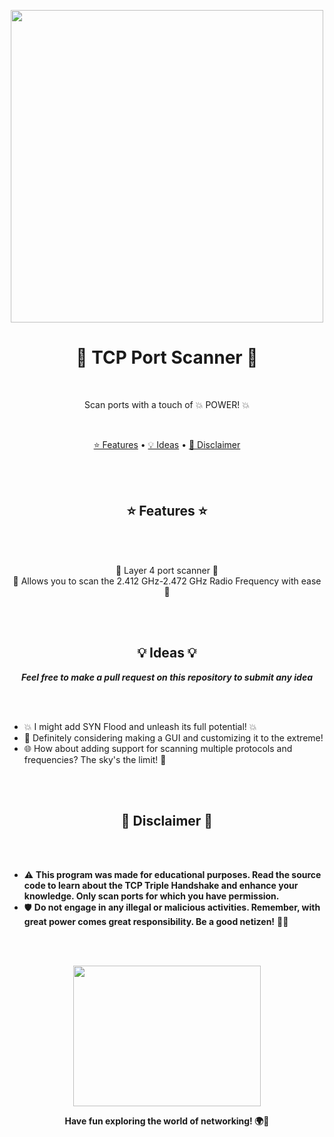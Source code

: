 <p align="center">
  <img src="https://encrypted-tbn0.gstatic.com/images?q=tbn:ANd9GcRGK22yhhlDFOqrzRC93qfai7xmzHpji3VlAbOsuUVWl_Tx1PYKLkjHJbLcu4jg46y1rHM&usqp=CAU" width="500" height="500">
</p>

<p align="center">
  <h1 align="center">🚀 TCP Port Scanner 🚀</h1>
  <br>
  <p align="center">Scan ports with a touch of 💥 POWER! 💥</p>
  <br>
  <p align="center">
    <a href="#features">⭐ Features</a> •
    <a href="#ideas">💡 Ideas</a> •
    <a href="#disclaimer">📌 Disclaimer</a>
  </p>
</p>

<br><br>

<p align="center">
  <h2 align="center" id="features">⭐ Features ⭐</h2>
</p>

<br><br>

<p align="center">
  🌟 Layer 4 port scanner 🌟
  <br>
  📡 Allows you to scan the 2.412 GHz-2.472 GHz Radio Frequency with ease 💯
</p>

<br><br>

<p align="center">
  <h2 align="center" id="ideas">💡 Ideas 💡</h2>
</p>

<p align="center">
  <strong><i>Feel free to make a pull request on this repository to submit any idea</i></strong>
</p>

<br><br>

* 💥 I might add SYN Flood and unleash its full potential! 💥
* 🎨 Definitely considering making a GUI and customizing it to the extreme!
* 🌐 How about adding support for scanning multiple protocols and frequencies? The sky's the limit! 🌌

<br><br>

<p align="center">
  <h2 align="center" id="disclaimer">📌 Disclaimer 📌</h2>
</p>

<br><br>

* ⚠️ **This program was made for educational purposes. Read the source code to learn about the TCP Triple Handshake and enhance your knowledge. Only scan ports for which you have permission.**
* 🛡️ **Do not engage in any illegal or malicious activities. Remember, with great power comes great responsibility. Be a good netizen!** 🦸‍♂️

<br><br>

<p align="center">
  <img src="https://media.giphy.com/media/HUplkVCPY7jTW/giphy.gif" width="300" height="225">
</p>

<p align="center">
  <strong>Have fun exploring the world of networking! 🌍🔎</strong>
</p>
